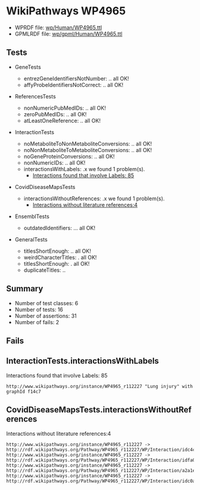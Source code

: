 # WikiPathways WP4965

* WPRDF file: [wp/Human/WP4965.ttl](../wp/Human/WP4965.ttl)
* GPMLRDF file: [wp/gpml/Human/WP4965.ttl](../wp/gpml/Human/WP4965.ttl)

## Tests

* GeneTests
    * entrezGeneIdentifiersNotNumber: .. all OK!
    * affyProbeIdentifiersNotCorrect: .. all OK!

* ReferencesTests
    * nonNumericPubMedIDs: .. all OK!
    * zeroPubMedIDs: .. all OK!
    * atLeastOneReference: .. all OK!

* InteractionTests
    * noMetaboliteToNonMetaboliteConversions: .. all OK!
    * noNonMetaboliteToMetaboliteConversions: .. all OK!
    * noGeneProteinConversions: .. all OK!
    * nonNumericIDs: .. all OK!
    * interactionsWithLabels: .x we found 1 problem(s).
        * [Interactions found that involve Labels: 85](#fe97a996)

* CovidDiseaseMapsTests
    * interactionsWithoutReferences: .x we found 1 problem(s).
        * [Interactions without literature references:4](#aee88f56)

* EnsemblTests
    * outdatedIdentifiers: ... all OK!

* GeneralTests
    * titlesShortEnough: .. all OK!
    * weirdCharacterTitles: . all OK!
    * titlesShortEnough: . all OK!
    * duplicateTitles: ..

## Summary

* Number of test classes: 6
* Number of tests: 16
* Number of assertions: 31
* Number of fails: 2

## Fails

<a name="fe97a996" />

## InteractionTests.interactionsWithLabels

Interactions found that involve Labels: 85
```
http://www.wikipathways.org/instance/WP4965_r112227 "Lung injury" with graphId f14c7

```
<a name="aee88f56" />

## CovidDiseaseMapsTests.interactionsWithoutReferences

Interactions without literature references:4
```
http://www.wikipathways.org/instance/WP4965_r112227 -> http://rdf.wikipathways.org/Pathway/WP4965_r112227/WP/Interaction/idc4c8fdab
http://www.wikipathways.org/instance/WP4965_r112227 -> http://rdf.wikipathways.org/Pathway/WP4965_r112227/WP/Interaction/idfa0e6009
http://www.wikipathways.org/instance/WP4965_r112227 -> http://rdf.wikipathways.org/Pathway/WP4965_r112227/WP/Interaction/a2a1e
http://www.wikipathways.org/instance/WP4965_r112227 -> http://rdf.wikipathways.org/Pathway/WP4965_r112227/WP/Interaction/idc0a82d8

```
